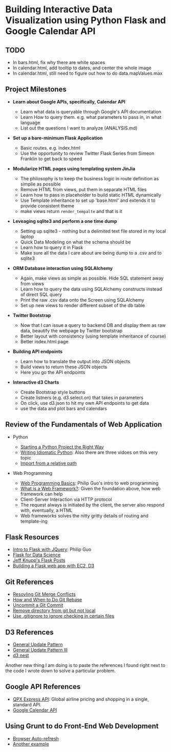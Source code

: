 # Building Interactive Data Visualization using Python Flask and Google Calendar API

## TODO

* In bars.html, fix why there are white spaces
* In calendar.html, add tooltip to dates, and center the whole image
* In calendar.html, still need to figure out how to do data.mapValues.max

## Project Milestones

* **Learn about Google APIs, specifically, Calendar API**
    * Learn what data is queryable through Google's API documentation
    * Learn How to query them. e.g. what parameters to pass in, in what language
    * List out the questions I want to analyze (ANALYSIS.md)

* **Set up a bare-minimum Flask Application**
    * Basic routes. e.g. index.html
    * Use the opportunity to review Twitter Flask Series from Simeon Franklin to get back to speed

* **Modularize HTML pages using templating system JinJia**
    * The philosophy is to keep the business logic in route definition as simplie as possible
    * Remove HTML from views, put them in separate HTML files
    * Learn how to pass in placeholder to build static HTML dynamically
    * Use Template inheritance to set up 'base.html' and extends it to provide consistent theme
    * make views return `render_tempalte` and that is it

* **Leveaging sqlite3 and perform a one time dump**
    * Setting up sqlite3 - nothing but a delimited text file stored in my local laptop
    * Quick Data Modeling on what the schema should be
    * Learn how to query it in Flask
    * Make sure all the data I care about are being dump to a .csv and to sqlite3

* **ORM Database interaction using SQLAlchemy**
    * Again, make views as simple as possible. Hide SQL statement away from views
    * Learn how to query the data using SQLAlchemy constructs instead of direct SQL query
    * Print the raw .csv data onto the Screen using SQLAlchemy
    * Set up new views to render different subset of the db table

* **Twitter Bootstrap**
    * Now that I can issue a query to backend DB and display them as raw data, beautify the webpage by Twitter bootstrap
    * Better layout with consistency (using template inheritance of course)
    * Better index.html page

* **Building API endpoints**
    * Learn how to translate the output into JSON objects
    * Build views to return these JSON objects
    * Here you go the API endpoints

* **Interactive d3 Charts**
    * Create Bootstrap style buttons
    * Create listners (e.g. d3.select.on) that takes in parameters
    * On click, use d3.json to hit my own API endpoints to get data
    * use the data and plot bars and calendars

## Review of the Fundamentals of Web Application
* Python
    * [Starting a Python Project the Right Way]
    * [Writing Idiomatic Python]: Also there are three vidoes on this very topic
    * [Import from a relative path]

* Web Programming
    * [Web Programming Basics]: Philip Guo's intro to web programming
    * [What is a Web Framework?]: Given the foundation above, how web framework can help
    * Client-Server Interaction via HTTP protocol
    * The request always is initiated by the client, the server also respond with, eventually, a HTML
    * Web frameworks solves the nitty gritty details of routing and template-ing

## Flask Resources
* [Intro to Flask with JQuery]: Philip Guo
* [Flask for Data Science]
* [Jeff Knupp's Flask Posts]
* [Building a Flask web app with EC2, D3]

## Git References
* [Resovling Git Merge Conflicts]
* [How and When to Do Git Rebase]
* [Uncommit a Git Commit]
* [Remove directory from git but not local]
* [Use .gitignore to ignore checking in certain files]

## D3 References
* [General Update Pattern]
* [General Update Pattern III]
* [d3 nest]

Another new thing I am doing is to paste the references I found right next to the code I wrote down to solve a particular problem. 

## Google API References
* [QPX Express API]: Global airline pricing and shopping in a single, standard API.
* [Google Calendar API]

## Using Grunt to do Front-End Web Development
* [Browser Auto-refresh]
* [Another example]

[question]: https://www.quora.com/As-a-data-scientist-what-are-the-things-that-I-can-learn-from-full-stack-developers-so-that-I-can-build-interesting-web-applications-for-data-science

[Starting a Python Project the Right Way]: http://www.jeffknupp.com/blog/2014/02/04/starting-a-python-project-the-right-way/
[Writing Idiomatic Python]: https://speakerdeck.com/nycpython/writing-idiomatic-python-jeff-knupp
[Import from a relative path]:http://stackoverflow.com/questions/279237/import-a-module-from-a-relative-path

[Web Programming Basics]: http://www.pgbovine.net/teaching-web-programming.htm
[What is a Web Framework?]: http://www.jeffknupp.com/blog/2014/03/03/what-is-a-web-framework/
[Intro to Flask with JQuery]: http://www.pgbovine.net/flask-python-tutorial.htm
[Flask for Data Science]: http://www.datacommunitydc.org/blog/2014/02/flask-mega-meta-tutorial-data-scientists
[Jeff Knupp's Flask Posts]: http://www.jeffknupp.com/blog/categories/flask/
[Building a Flask web app with EC2, D3]: http://www.datasciencebytes.com/bytes/2015/03/07/a-d3js-plot-powered-by-a-sql-database/

[Resovling Git Merge Conflicts]: https://help.github.com/articles/resolving-a-merge-conflict-from-the-command-line/
[How and When to Do Git Rebase]: https://www.atlassian.com/git/tutorials/rewriting-history/git-rebase/
[Uncommit a Git Commit]: http://stackoverflow.com/questions/2845731/how-to-uncommit-my-last-commit-in-git
[Remove directory from git but not local]: http://stackoverflow.com/questions/6313126/how-to-remove-a-directory-in-my-github-repository
[Use .gitignore to ignore checking in certain files]:https://help.github.com/articles/ignoring-files/

[QPX Express API]: https://developers.google.com/qpx-express/
[Google Calendar API]: https://developers.google.com/google-apps/calendar/

[Browser Auto-refresh]: http://stackoverflow.com/questions/21913363/why-isnt-grunt-contrib-watch-livereload-working
[Another example]: http://justinklemm.com/grunt-watch-livereload-javascript-less-sass-compilation/

[General Update Pattern]: http://bl.ocks.org/mbostock/3808218
[General Update Pattern III]: http://bl.ocks.org/mbostock/3808234
[d3 nest]: http://bl.ocks.org/phoebebright/raw/3176159/